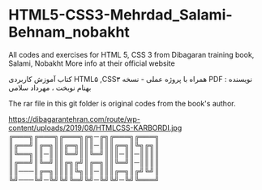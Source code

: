 # HTML5-CSS3-Mehrdad_Salami-Behnam_nobakht

All codes and exercises for HTML 5, CSS 3 from Dibagaran training book, Salami, Nobakht
More info at their official website

کتاب آموزش کاربردی HTML۵ ,CSS۳
همراه با پروژه عملی - نسخه PDF
نویسنده : بهنام نوبخت ، مهرداد سلامی

The rar file in this git folder is original codes from the book's author.


https://dibagarantehran.com/route/wp-content/uploads/2019/08/HTMLCSS-KARBORDI.jpg
╔═══╗╔═══╗╔═══╗╔╗─╔╗╔═══╗╔═══╗
║╔══╝║╔═╗║║╔═╗║║║─║║║╔═╗║╚╗╔╗║
║╚══╗║║─║║║╚═╝║║╚═╝║║║─║║─║║║║
║╔══╝║╚═╝║║╔╗╔╝║╔═╗║║╚═╝║─║║║║
║║───║╔═╗║║║║╚╗║║─║║║╔═╗║╔╝╚╝║
╚╝───╚╝─╚╝╚╝╚═╝╚╝─╚╝╚╝─╚╝╚═══╝


